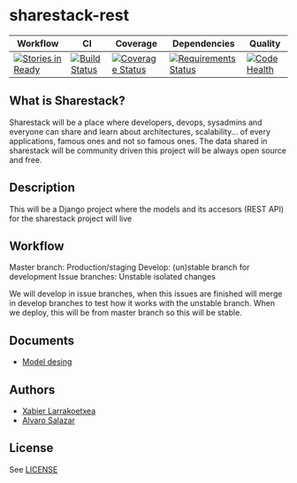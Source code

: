 sharestack-rest
===============

|Workflow | CI | Coverage| Dependencies | Quality |
|---------|----|---------|--------------|---------|
| [![Stories in Ready](https://badge.waffle.io/sharestack/sharestack-api.png?label=ready)](http://waffle.io/sharestack/sharestack-api) | [![Build Status](https://travis-ci.org/sharestack/sharestack-api.png)](https://travis-ci.org/sharestack/sharestack-api)| [![Coverage Status](https://coveralls.io/repos/sharestack/sharestack-api/badge.png?branch=develop)](https://coveralls.io/r/sharestack/sharestack-api?branch=develop) | [![Requirements Status](https://requires.io/github/sharestack/sharestack-api/requirements.png?branch=develop)](https://requires.io/github/sharestack/sharestack-api/requirements/?branch=develop) | [![Code Health](https://landscape.io/github/sharestack/sharestack-api/develop/landscape.png)](https://landscape.io/github/sharestack/sharestack-api/develop) |

What is Sharestack?
-------------------

Sharestack will be a place where developers, devops, sysadmins and everyone can
share and learn about architectures, scalability... of every applications,
famous ones and not so famous ones. The data shared in sharestack will be
community driven this project will be always open source and free.

Description
-----------

This will be a Django project where the models and its accesors (REST API) for
the sharestack project will live

Workflow
--------

Master branch: Production/staging
Develop: (un)stable branch for development
Issue branches: Unstable isolated changes

We will develop in issue branches, when this issues are finished will merge
in develop branches to test how it works with the unstable branch. When we
deploy, this will be from master branch so this will be stable.

Documents
---------

* [Model desing](https://docs.google.com/drawings/d/107rvTOx0DlW_s2EaMIpMIy2WzW5vg_rm0gJ5E0T5_sU/edit?usp=sharing)


Authors
-------
* [Xabier Larrakoetxea](http://github.com/slok)
* [Alvaro Salazar](http://github.com/xala3pa)

License
-------
 See [LICENSE](https://github.com/sharestack/sharestack-api/blob/master/LICENSE)